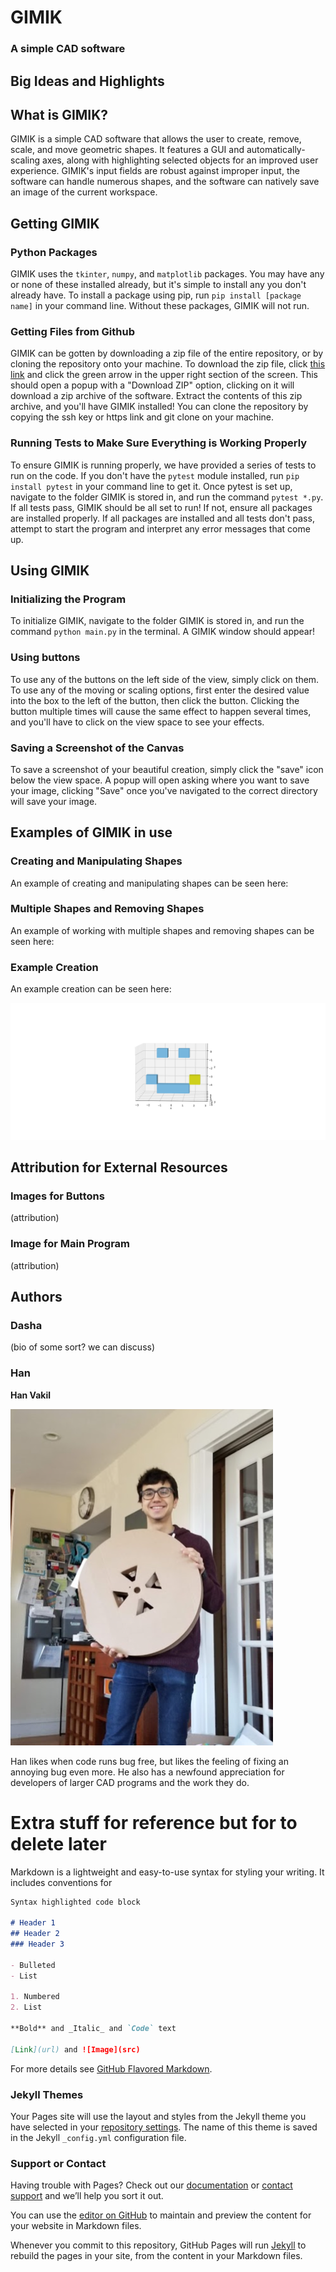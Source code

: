 # GIMIK
### A simple CAD software


## Big Ideas and Highlights

## What is GIMIK?
GIMIK is a simple CAD software that allows the user to create, remove, scale, and move geometric shapes. It features a GUI and automatically-scaling axes, along with highlighting selected objects for an improved user experience. GIMIK's input fields are robust against improper input, the software can handle numerous shapes, and the software can natively save an image of the current workspace.

## Getting GIMIK

### Python Packages
GIMIK uses the `tkinter`, `numpy`, and `matplotlib` packages. You may have any or none of these installed already, but it's simple to install any you don't already have. To install a package using pip, run `pip install [package name]` in your command line. Without these packages, GIMIK will not run.

### Getting Files from Github
GIMIK can be gotten by downloading a zip file of the entire repository, or by cloning the repository onto your machine. To download the zip file, click [this link](https://github.com/olincollege/gimik) and click the green arrow in the upper right section of the screen. This should open a popup with a "Download ZIP" option, clicking on it will download a zip archive of the software. Extract the contents of this zip archive, and you'll have GIMIK installed! You can clone the repository by copying the ssh key or https link and git clone on your machine.

### Running Tests to Make Sure Everything is Working Properly
To ensure GIMIK is running properly, we have provided a series of tests to run on the code. If you don't have the `pytest` module installed, run `pip install pytest` in your command line to get it. Once pytest is set up, navigate to the folder GIMIK is stored in, and run the command `pytest *.py`. If all tests pass, GIMIK should be all set to run! If not, ensure all packages are installed properly. If all packages are installed and all tests don't pass, attempt to start the program and interpret any error messages that come up.

## Using GIMIK

### Initializing the Program
To initialize GIMIK, navigate to the folder GIMIK is stored in, and run the command `python main.py` in the terminal. A GIMIK window should appear!

### Using buttons
To use any of the buttons on the left side of the view, simply click on them. To use any of the moving or scaling options, first enter the desired value into the box to the left of the button, then click the button. Clicking the button multiple times will cause the same effect to happen several times, and you'll have to click on the view space to see your effects.

### Saving a Screenshot of the Canvas
To save a screenshot of your beautiful creation, simply click the "save" icon below the view space. A popup will open asking where you want to save your image, clicking "Save" once you've navigated to the correct directory will save your image.

## Examples of GIMIK in use

### Creating and Manipulating Shapes
An example of creating and manipulating shapes can be seen here:

### Multiple Shapes and Removing Shapes
An example of working with multiple shapes and removing shapes can be seen here:

### Example Creation
An example creation can be seen here:

![image](Images/example_creation.png)


## Attribution for External Resources

### Images for Buttons
(attribution)

### Image for Main Program
(attribution)

## Authors

### Dasha
(bio of some sort? we can discuss)

### Han
**Han Vakil**

![image](Images/Han_2.PNG)

Han likes when code runs bug free, but likes the feeling of fixing an annoying bug even more. He also has a newfound appreciation for developers of larger CAD programs and the work they do.

# Extra stuff for reference but for to delete later

Markdown is a lightweight and easy-to-use syntax for styling your writing. It includes conventions for

```markdown
Syntax highlighted code block

# Header 1
## Header 2
### Header 3

- Bulleted
- List

1. Numbered
2. List

**Bold** and _Italic_ and `Code` text

[Link](url) and ![Image](src)
```

For more details see [GitHub Flavored Markdown](https://guides.github.com/features/mastering-markdown/).

### Jekyll Themes

Your Pages site will use the layout and styles from the Jekyll theme you have selected in your [repository settings](https://github.com/olincollege/gimik/settings/pages). The name of this theme is saved in the Jekyll `_config.yml` configuration file.

### Support or Contact

Having trouble with Pages? Check out our [documentation](https://docs.github.com/categories/github-pages-basics/) or [contact support](https://support.github.com/contact) and we’ll help you sort it out.


You can use the [editor on GitHub](https://github.com/olincollege/gimik/edit/main/docs/index.md) to maintain and preview the content for your website in Markdown files.

Whenever you commit to this repository, GitHub Pages will run [Jekyll](https://jekyllrb.com/) to rebuild the pages in your site, from the content in your Markdown files.



